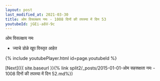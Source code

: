 ```yaml
---
layout: post
last_modified_at: 2021-03-30
title: ओम विसलक्षय नमः - 1008 दिनों की तपस्या में दिन 53
youtubeId: jGEi-a8V-9c
---
```

 
 
 ओम विसलक्षय नमः  
 
 -  ज्याचे डोळे खूप विस्तृत आहेत 
 
  
 
  
 
 
 
 
 
 


{% include youtubePlayer.html id=page.youtubeId %}
 
[Next]({{ site.baseurl }}{% link  split2/_posts/2015-01-01-ओम सहस्रक्षता नमः - 1008 दिनों की तपस्या में दिन 52.md%})
 
